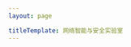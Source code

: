 ```yaml
---
layout: page

titleTemplate: 网络智能与安全实验室
---
```


<script setup>
import {
  VPTeamPage,
  VPTeamPageTitle,
  VPTeamMembers,
  VPTeamPageSection
} from 'vitepress/theme'


const coreMembers = [
    {
    avatar: '/apple-touch-icon.png',
    name: '鲁力',
    title: '教授,负责人'
  },
    {
    avatar: '/apple-touch-icon.png',
    name: '宋超',
    title: '副教授'
  },
    {
    avatar: '/apple-touch-icon.png',
    name: '姜辉',
    title: '研究员'
  }
]

const PHDStudents = [
    {
    avatar: '/apple-touch-icon.png',
    name: '李松璠',
    title: '博士研究生'
  },
    {
    avatar: '/apple-touch-icon.png',
    name: '宋一杭',
    title: '博士研究生'
  },
    {
    avatar: '/apple-touch-icon.png',
    name: '张翀',
    title: '博士研究生'
  },
    {
    avatar: '/apple-touch-icon.png',
    name: '孟千贺',
    title: '博士研究生'
  },
    {
    avatar: '/apple-touch-icon.png',
    name: '李圣雨',
    title: '博士研究生'
  },
    {
    avatar: '/apple-touch-icon.png',
    name: '王晗',
    title: '博士研究生'
  },
    {
    avatar: '/apple-touch-icon.png',
    name: '张睿喆',
    title: '博士研究生'
  },
    {
    avatar: '/apple-touch-icon.png',
    name: '胡瑞林',
    title: '博士研究生'
  }
]

const MasterStudents = [
    {
    avatar: '/apple-touch-icon.png',
    name: '高泽涛',
    title: '硕士研究生,2022'
  },
    {
    avatar: '/apple-touch-icon.png',
    name: '贺洁伟',
    title: '硕士研究生,2022'
  },
    {
    avatar: '/apple-touch-icon.png',
    name: '黄健锋',
    title: '硕士研究生,2022'
  },
    {
    avatar: '/apple-touch-icon.png',
    name: '李博宇',
    title: '硕士研究生,2022'
  },
    {
    avatar: '/apple-touch-icon.png',
    name: '任政',
    title: '硕士研究生,2022'
  },
    {
    avatar: '/apple-touch-icon.png',
    name: '符宇轩',
    title: '硕士研究生,2023',
  },
    {
    avatar: '/apple-touch-icon.png',
    name: '胡成昕',
    title: '硕士研究生,2023'
  },
    {
    avatar: '/apple-touch-icon.png',
    name: '李金哲',
    title: '硕士研究生,2023'
  },
    {
    avatar: '/apple-touch-icon.png',
    name: '唐宇阳',
    title: '硕士研究生,2023'
  },
    {
    avatar: '/apple-touch-icon.png',
    name: '滕孟辰',
    title: '硕士研究生,2023'
  },
    {
    avatar: '/apple-touch-icon.png',
    name: '鲜坤阳',
    title: '硕士研究生,2023'
  },
    {
    avatar: '/apple-touch-icon.png',
    name: '徐康林',
    title: '硕士研究生,2023'
  },
    {
    avatar: '/apple-touch-icon.png',
    name: '赵一泽',
    title: '硕士研究生,2023'
  },
    {
    avatar: '/apple-touch-icon.png',
    name: '陈旭羿',
    title: '硕士研究生,2024'
  },
    {
    avatar: '/apple-touch-icon.png',
    name: '何亚男',
    title: '硕士研究生,2024'
  },
    {
    avatar: '/apple-touch-icon.png',
    name: '贺俣顺',
    title: '硕士研究生,2024'
  },
    {
    avatar: '/apple-touch-icon.png',
    name: '吉志学',
    title: '硕士研究生,2024'
  },
    {
    avatar: '/apple-touch-icon.png',
    name: '刘俊晖',
    title: '硕士研究生,2024'
  },
    {
    avatar: '/apple-touch-icon.png',
    name: '庞旭',
    title: '硕士研究生,2024'
  },
    {
    avatar: '/apple-touch-icon.png',
    name: '吴树伟',
    title: '硕士研究生,2024'
  },
    {
    avatar: '/apple-touch-icon.png',
    name: '谢晨晨',
    title: '硕士研究生,2024'
  },
    {
    avatar: '/apple-touch-icon.png',
    name: '杨晨',
    title: '硕士研究生,2024'
  },
    {
    avatar: '/apple-touch-icon.png',
    name: '张皓',
    title: '硕士研究生,2024'
  }
]
</script>

<VPTeamPage>
  <VPTeamPageTitle>
    <template #title>导师</template>
  </VPTeamPageTitle>
  <VPTeamMembers size="medium" :members="coreMembers" />
  <VPTeamPageSection>
    <template #title>博士生</template>
    <template #members>
      <VPTeamMembers size="small" :members="PHDStudents" />
    </template>
  </VPTeamPageSection>
  <VPTeamPageSection>
    <template #title>硕士生</template>
    <template #members>
      <VPTeamMembers size="small" :members="MasterStudents" />
    </template>
  </VPTeamPageSection>
</VPTeamPage>